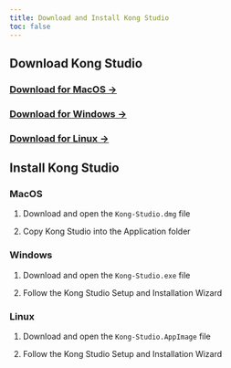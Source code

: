 ```yaml
---
title: Download and Install Kong Studio
toc: false
---
```



## Download Kong Studio

<div class="docs-grid">
  <div class="docs-grid-block">
    <h3>
        <a href="https://bintray.com/kong/studio/desktop#files" target="_blank">Download for MacOS &rarr;</a>
    </h3>
  </div>
    <div class="docs-grid-block">
    <h3>
        <a href="https://bintray.com/kong/studio/desktop#files"  target="_blank">Download for Windows &rarr;</a>
    </h3>
  </div>
    <div class="docs-grid-block">
    <h3>
        <a href="https://bintray.com/kong/studio/desktop#files"  target="_blank">Download for Linux &rarr;</a>
    </h3>
  </div>
</div>

## Install Kong Studio

### MacOS

1. Download and open the `Kong-Studio.dmg` file

2. Copy Kong Studio into the Application folder


### Windows

1. Download and open the `Kong-Studio.exe` file

2. Follow the Kong Studio Setup and Installation Wizard


### Linux

1. Download and open the `Kong-Studio.AppImage` file

2. Follow the Kong Studio Setup and Installation Wizard
